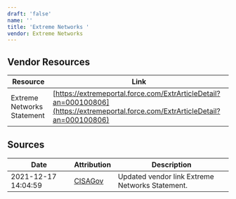 ```yaml
---
draft: 'false'
name: ''
title: 'Extreme Networks '
vendor: Extreme Networks
---
```


## Vendor Resources
| Resource | Link |
| --- | --- |
| Extreme Networks Statement | [https://extremeportal.force.com/ExtrArticleDetail?an=000100806](https://extremeportal.force.com/ExtrArticleDetail?an=000100806) |



## Sources
| Date | Attribution | Description |
| --- | --- | --- |
| 2021-12-17 14:04:59 | [CISAGov](https://raw.githubusercontent.com/cisagov/log4j-affected-db/develop/README.md) | Updated vendor link Extreme Networks Statement.  |
